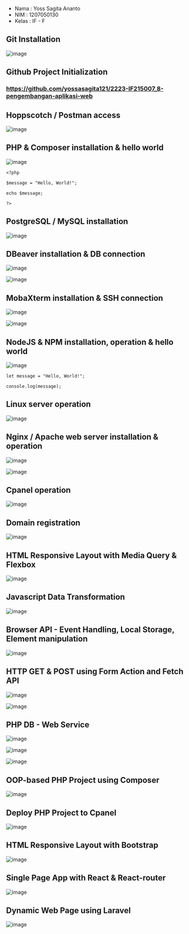  - Nama : Yoss Sagita Ananto
 - NIM : 1207050130
 - Kelas : IF - F


## Git Installation

![image](https://user-images.githubusercontent.com/68968229/209968968-79a1711c-715c-4c6d-ae77-7d7134280120.png)

## Github Project Initialization

### https://github.com/yossasagita121/2223-IF215007_8-pengembangan-aplikasi-web

## Hoppscotch / Postman access

![image](https://user-images.githubusercontent.com/68968229/209970123-27694467-b350-4f99-a6c2-0553cc5bd82c.png)

## PHP & Composer installation & hello world

![image](https://user-images.githubusercontent.com/68968229/209978755-d62405c0-c2bc-451c-b5e6-a8bb0b87639c.png)

`<?php`

  `$message = "Hello, World!";`
  
  `echo $message;`
  
`?>`

## PostgreSQL / MySQL installation

![image](https://user-images.githubusercontent.com/68968229/209974517-1abc9502-201d-4eef-8fe6-a4829d20159e.png)

## DBeaver installation & DB connection

![image](https://user-images.githubusercontent.com/68968229/209974772-6324cda0-2bb9-4e70-a3af-f7400f97394a.png)

![image](https://user-images.githubusercontent.com/68968229/209973342-8363ae46-562c-463c-8737-bbeba622e215.png)

## MobaXterm installation & SSH connection

![image](https://user-images.githubusercontent.com/68968229/209974930-05ac4ff7-1b82-4d9b-ab20-106ba36bd7fc.png)

![image](https://user-images.githubusercontent.com/68968229/210078823-48af95d4-e9e3-4de1-bdff-6db63dd35f20.png)

## NodeJS & NPM installation, operation & hello world

![image](https://user-images.githubusercontent.com/68968229/209970729-b9893938-aab5-4d3c-b293-4ded6bcbad0b.png)

`let message = "Hello, World!";`

`console.log(message);`

## Linux server operation

![image](https://user-images.githubusercontent.com/68968229/209979859-9d13c092-267c-41fd-bd2c-70331e202b0d.png)

## Nginx / Apache web server installation & operation

![image](https://user-images.githubusercontent.com/68968229/209980420-f40c1b3e-3d8a-4bde-9553-73d4c10e0a16.png)

![image](https://user-images.githubusercontent.com/68968229/209980466-a4885ee8-caff-4f7a-80e6-1723c24da67f.png)

## Cpanel operation

![image](https://user-images.githubusercontent.com/68968229/209981105-a3f6baec-d908-4d81-ad2c-e48f13066fdc.png)

## Domain registration

![image](https://user-images.githubusercontent.com/68968229/209982802-6b807ba4-2aed-40ba-9d14-d2d4864cc15f.png)

## HTML Responsive Layout with Media Query & Flexbox

![image](https://user-images.githubusercontent.com/68968229/209983014-44128f40-93a3-448a-b694-a6e52bbfcb53.png)

## Javascript Data Transformation

![image](https://user-images.githubusercontent.com/68968229/209983539-0cda6384-120e-4087-bfc1-d2cff2c0d40a.png)

## Browser API - Event Handling, Local Storage, Element manipulation

![image](https://user-images.githubusercontent.com/68968229/209983948-d2cd773b-4dd4-4b9d-9dc8-a767b763f4c6.png)

## HTTP GET & POST using Form Action and Fetch API

![image](https://user-images.githubusercontent.com/68968229/209985432-3f37125e-1363-49ba-bd57-2c93c2a4d48d.png)

![image](https://user-images.githubusercontent.com/68968229/209985652-3cd99656-55ee-4f0e-9671-8197dcb12091.png)

## PHP DB - Web Service

![image](https://user-images.githubusercontent.com/68968229/209986659-a6c42c2b-a7b7-4ed1-b5da-7d10ce36df5c.png)

![image](https://user-images.githubusercontent.com/68968229/209986762-f87790c9-537b-47fc-a252-ff6832c29668.png)

![image](https://user-images.githubusercontent.com/68968229/209986819-c9bca6d3-1e6c-4692-822d-d864d79baeb0.png)

## OOP-based PHP Project using Composer

![image](https://user-images.githubusercontent.com/68968229/209987172-fc022778-06c1-4976-8599-aa74464e19f6.png)

## Deploy PHP Project to Cpanel

![image](https://user-images.githubusercontent.com/68968229/209987572-2e3bda45-8018-42d8-aa82-17387f58418c.png)

## HTML Responsive Layout with Bootstrap

![image](https://user-images.githubusercontent.com/68968229/209987757-3ec3f156-da27-4364-930d-cf365be61528.png)

## Single Page App with React & React-router

![image](https://user-images.githubusercontent.com/68968229/209987894-e5d0e032-d785-4fd6-8f65-a2df33935601.png)

## Dynamic Web Page using Laravel

![image](https://user-images.githubusercontent.com/68968229/209988080-ab746518-c1fe-4fea-9706-024616db1565.png)
